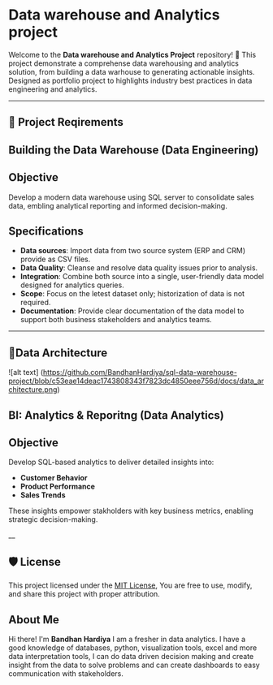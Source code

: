 # Data warehouse and Analytics project

Welcome to the **Data warehouse and Analytics Project** repository! 🚀
This project demonstrate a comprehense data warehousing and analytics solution, from building a data warhouse to generating actionable insights. Designed as portfolio project to highlights industry best practices in data engineering and analytics.

___

## 🚀 Project Reqirements

## Building the Data Warehouse (Data Engineering)

## Objective 
Develop a modern data warehouse using SQL server to consolidate sales data, embling analytical reporting and informed decision-making.

## Specifications
- **Data sources**: Import data from two source system (ERP and CRM) provide as CSV files.
- **Data Quality**: Cleanse and resolve data quality issues prior to analysis.
- **Integration**: Combine both source into a single, user-friendly data model designed for analytics queries.
- **Scope**: Focus on the letest dataset only; historization of data is not required.
- **Documentation**: Provide clear documentation of the data model to support both business stakeholders and analytics teams.

___
## 🎨Data Architecture
![alt text] (https://github.com/BandhanHardiya/sql-data-warehouse-project/blob/c53eae14deac1743808343f7823dc4850eee756d/docs/data_architecture.png)


## BI: Analytics & Reporitng (Data Analytics)

## Objective
Develop SQL-based analytics to deliver detailed insights into:
- **Customer Behavior**
- **Product Performance**
- **Sales Trends**

These insights empower stakholders with key business metrics, enabling strategic decision-making.

__

## 🛡 License

This project licensed under the [MIT License](LICENSE), You are free to use, modify, and share this project with proper attribution.

## About Me

Hi there! I'm **Bandhan Hardiya** I am a fresher in data analytics. I have a good knowledge of
databases, python, visualization tools, excel and more data
interpretation tools, I can do data driven decision making and
create insight from the data to solve problems and can create
dashboards to easy communication with stakeholders.

